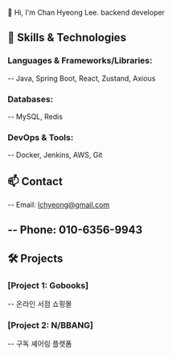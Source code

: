 👋 Hi, I'm Chan Hyeong Lee.
backend developer 

## 🚀 Skills & Technologies
### Languages & Frameworks/Libraries:
-- Java, Spring Boot, React, Zustand, Axious
### Databases: 
-- MySQL, Redis
### DevOps & Tools:
-- Docker, Jenkins, AWS, Git
## 📫 Contact
-- Email: lchyeong@gmail.com 
## -- Phone: 010-6356-9943

## 🛠️ Projects
### [Project 1: Gobooks]
-- 온라인 서점 쇼핑몰
### [Project 2: N/BBANG]
-- 구독 셰어링 플랫폼
